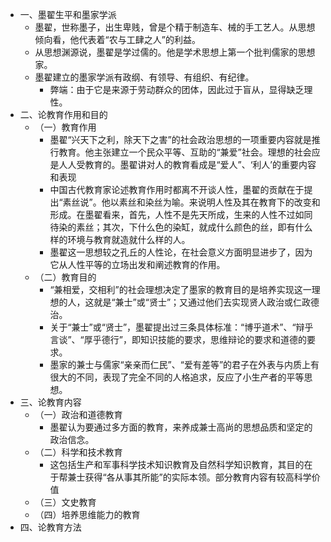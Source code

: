 - 一、墨翟生平和墨家学派
	- 墨翟，世称墨子，出生卑贱，曾是个精于制造车、械的手工艺人。从思想倾向看，他代表着“农与工肆之人”的利益。
	- 从思想渊源说，墨翟是学过儒的。他是学术思想上第一个批判儒家的思想家。
	- 墨翟建立的墨家学派有政纲、有领导、有组织、有纪律。
		- 弊端：由于它是来源于劳动群众的团体，因此过于盲从，显得缺乏理性。
- 二、论教育作用和目的
	- （一）教育作用
		- 墨翟“兴天下之利，除天下之害”的社会政治思想的一项重要内容就是推行教育。他主张建立一个民众平等、互助的“兼爱”社会。理想的社会应是人人受教育的。墨翟讲对人的教育看成是“爱人”、‘利人’的重要内容和表现
		- 中国古代教育家论述教育作用时都离不开谈人性，墨翟的贡献在于提出“素丝说”。他以素丝和染丝为喻。来说明人性及其在教育下的改变和形成。在墨翟看来，首先，人性不是先天所成，生来的人性不过如同待染的素丝；其次，下什么色的染缸，就成什么颜色的丝，即有什么样的环境与教育就造就什么样的人。
		- 墨翟这一思想较之孔丘的人性论，在社会意义方面明显进步了，因为它从人性平等的立场出发和阐述教育的作用。
	- （二）教育目的
		- “兼相爱，交相利”的社会理想决定了墨家的教育目的是培养实现这一理想的人，这就是“兼士”或“贤士”；又通过他们去实现贤人政治或仁政德治。
		- 关于“兼士”或“贤士”，墨翟提出过三条具体标准：“博乎道术”、“辩乎言谈”、“厚乎德行”，即知识技能的要求，思维辩论的要求和道德的要求。
		- 墨家的兼士与儒家“亲亲而仁民”、“爱有差等”的君子在外表与内质上有很大的不同，表现了完全不同的人格追求，反应了小生产者的平等思想。
- 三、论教育内容
	- （一）政治和道德教育
		- 墨翟认为要通过多方面的教育，来养成兼士高尚的思想品质和坚定的政治信念。
	- （二）科学和技术教育
		- 这包括生产和军事科学技术知识教育及自然科学知识教育，其目的在于帮兼士获得“各从事其所能”的实际本领。部分教育内容有较高科学价值
	- （三）文史教育
	- （四）培养思维能力的教育
- 四、论教育方法